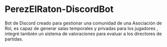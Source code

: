 # PerezElRaton-DiscordBot
Bot de Discord creado para gestionar una comunidad de una Asociación de Rol, es capaz de generar salas temporales y privadas para los jugadores , integré también un sistema de valoraciones para evaluar a los directores de partidas. 
